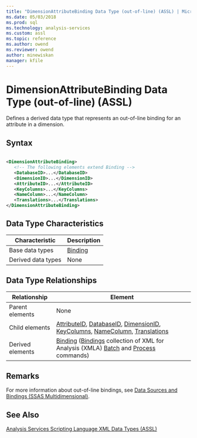 ```yaml
---
title: "DimensionAttributeBinding Data Type (out-of-line) (ASSL) | Microsoft Docs"
ms.date: 05/03/2018
ms.prod: sql
ms.technology: analysis-services
ms.custom: assl
ms.topic: reference
ms.author: owend
ms.reviewer: owend
author: minewiskan
manager: kfile
---
```

# DimensionAttributeBinding Data Type (out-of-line) (ASSL)

  Defines a derived data type that represents an out-of-line binding for an attribute in a dimension.  
  
## Syntax  
  
```xml  
  
<DimensionAttributeBinding>  
   <!-- The following elements extend Binding -->  
   <DatabaseID>...</DatabaseID>  
   <DimensionID>...</DimensionID>  
   <AttributeID>...</AttributeID>  
   <KeyColumns>...</KeyColumns>  
   <NameColumn>...</NameColumn>  
   <Translations>...</Translations>  
</DimensionAttributeBinding>  
```  
  
## Data Type Characteristics  
  
|Characteristic|Description|  
|--------------------|-----------------|  
|Base data types|[Binding](binding-data-type-assl.md)|  
|Derived data types|None|  
  
## Data Type Relationships  
  
|Relationship|Element|  
|------------------|-------------|  
|Parent elements|None|  
|Child elements|[AttributeID](../properties/attributeid-element-assl.md), [DatabaseID](../../../analysis-services/xmla/xml-elements-properties/databaseid-element-xmla.md), [DimensionID](../properties/dimensionid-element-assl.md), [KeyColumns](../collections/keycolumns-element-assl.md), [NameColumn](../objects/namecolumn-element-assl.md), [Translations](../collections/translations-element-assl.md)|  
|Derived elements|[Binding](../../../analysis-services/xmla/xml-elements-properties/binding-element-xmla.md) ([Bindings](../collections/attributes-element-assl.md) collection of XML for Analysis (XMLA) [Batch](../../../analysis-services/xmla/xml-elements-commands/batch-element-xmla.md) and [Process](../../../analysis-services/xmla/xml-elements-commands/process-element-xmla.md) commands)|  
  
## Remarks  
 For more information about out-of-line bindings, see [Data Sources and Bindings &#40;SSAS Multidimensional&#41;](../../../analysis-services/multidimensional-models/data-sources-and-bindings-ssas-multidimensional.md).  
  
## See Also  
 [Analysis Services Scripting Language XML Data Types &#40;ASSL&#41;](analysis-services-scripting-language-xml-data-types-assl.md)  
  
  

